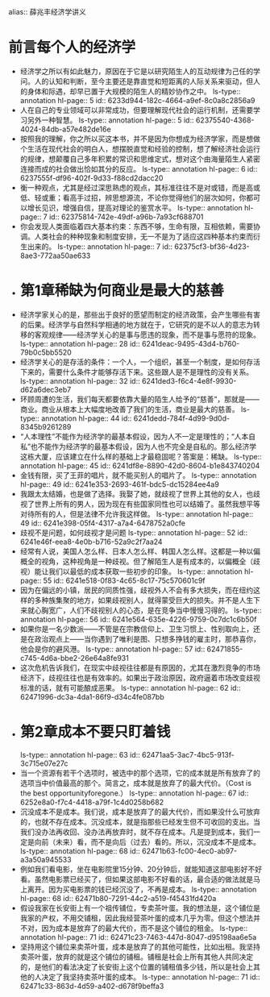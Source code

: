 alias:: 薛兆丰经济学讲义

# 前言每个人的经济学
- 经济学之所以有如此魅力，原因在于它是以研究陌生人的互动规律为己任的学问。人的认知和判断，至今主要还是靠直觉和短距离的人际关系来驱动，但人的身体和际遇，却早已置于大规模的陌生人的精妙协作之中。
  ls-type:: annotation
  hl-page:: 5
  id:: 6233d944-182c-4664-a9ef-8c0a8c2856a9
- 人在自己的专业领域可以非常成功，但要理解现代社会的运行机制，还需要学习另外一种智慧。
  ls-type:: annotation
  hl-page:: 5
  id:: 62375540-4368-4024-84db-a57e482de16e
- 按照我的理解，你之所以买这本书，并不是因为你想成为经济学家，而是想做个生活在现代社会的明白人，想摆脱直觉和经验的控制，想了解经济社会运行的规律，想颠覆自己多年积累的常识和思维定式，想对这个由海量陌生人紧密连接而成的社会做出恰如其分的反应。
  ls-type:: annotation
  hl-page:: 6
  id:: 6237555f-df96-402f-9d33-f88cd2dacc20
- 衡一种观点，尤其是经过深思熟虑的观点，其标准往往不是对或错，而是高或低、轻或重；看高手过招，辨思想源流，不论你觉得他们的层次如何，你都可以增长见识，增强自信，提高对理论的鉴赏水平。
  ls-type:: annotation
  hl-page:: 7
  id:: 62375814-742e-49df-a96b-7a93cf688701
- 你会发现人类面临着四大基本约束：东西不够，生命有限，互相依赖，需要协调。人类社会的种种现象和制度安排，无一不是为了适应这四种基本约束而衍生出来的。
  ls-type:: annotation
  hl-page:: 7
  id:: 62375cf3-bf36-4d23-8ae3-772aa50ae633
- # 第1章稀缺为何商业是最大的慈善
- 经济学家关心的是，那些出于良好的愿望而制定的经济政策，会产生哪些有害的后果。经济学与自然科学相通的地方就在于，它研究的是不以人的意志为转移的客观规律——经济学关心的是事与愿违的现象，而不是事与愿符的现象。
  ls-type:: annotation
  hl-page:: 28
  id:: 6241deac-9495-43d4-b760-79b0c5bb5520
- 经济学关心的是存活的条件：一个人，一个组织，甚至一个制度，是如何存活下来的，需要什么条件才能够存活下来。这些跟人是不是理性的没有关系。
  ls-type:: annotation
  hl-page:: 32
  id:: 6241ded3-f6c4-4e8f-9930-d62a6dec3eb7
- 环顾周遭的生活，我们每天都要依靠大量的陌生人给予的“慈善”，那就是——商业。商业从根本上大幅度地改善了我们的生活，商业是最大的慈善。
  ls-type:: annotation
  hl-page:: 44
  id:: 6241dedd-784f-4d99-9d0d-8345b9261289
- “人本理性”不能作为经济学的最基本假设，因为人不一定是理性的；“人本自私”也不能作为经济学的最基本假设，因为人也不完全是自私的。那么经济学这栋大厦，应该建立在什么样的基础上才最稳固呢？答案是：稀缺。
  ls-type:: annotation
  hl-page:: 45
  id:: 6241df8e-8890-42d0-8604-b1e843740204
- 金钱有限，买了王菲的唱片，就不能买别人的唱片了。
  ls-type:: annotation
  hl-page:: 49
  id:: 6241e353-2693-461f-bdc5-dc15284ee4a9
- 我跟太太结婚，也是做了选择。我娶了她，就歧视了世界上其他的女人，也歧视了世界上所有的男人，因为现在有些国家同性也可以结婚了。虽然我想平等对待所有的人，但是法律不允许我这样做。
  ls-type:: annotation
  hl-page:: 49
  id:: 6241e398-05f4-4317-a7a4-6478752a0cfe
- 歧视不是问题，如何歧视才是问题
  ls-type:: annotation
  hl-page:: 52
  id:: 6241e46f-eea8-4e0b-b716-52a9c2f7aa24
- 经常有人说，美国人怎么样、日本人怎么样、韩国人怎么样。这都是一种以偏概全的视角，这种视角是一种歧视。但了解陌生人是有成本的，以偏概全（歧视）能让我们以最低的成本获取一些初步的印象。
  ls-type:: annotation
  hl-page:: 55
  id:: 6241e518-0f83-4c65-8c17-75c570601c9f
- 因为在偏远的小镇，居民的同质性强，歧视外人不会有多大损失，而在纽约这样的多种族集聚的地方，如果歧视别人，就得蒙受巨大的损失。并不是人生下来就心胸宽广，人们不歧视别人的心态，是在竞争当中慢慢习得的。
  ls-type:: annotation
  hl-page:: 56
  id:: 6241e564-635e-4226-9759-0c7dc1c6b50f
- 如果你是一名少数派——不管是在宗教信仰上、卫生习惯上、性别取向上，还是在政治观点上——当你遇到了唯利是图、只想多挣钱的雇主时，那恭喜你，他会是你的避风港。
  ls-type:: annotation
  hl-page:: 57
  id:: 62471855-c745-4d6a-bbe2-26e64a8fe931
- 这次危机告诉我们，在现实中歧视往往都是有原因的，尤其在激烈竞争的市场经济下，歧视往往也是有效率的。如果出于政治原因，政府逼着市场改变歧视标准的话，就有可能酿成恶果。
  ls-type:: annotation
  hl-page:: 62
  id:: 62471996-dc3a-4da1-86f9-d34c4fe087bb
- # 第2章成本不要只盯着钱
  ls-type:: annotation
  hl-page:: 63
  id:: 62471aa5-3ac7-4bc5-913f-3c715e07e27c
- 当一个资源有若干个选项时，被选中的那个选项，它的成本就是所有放弃了的选项当中价值最高的那个。简言之，成本就是放弃了的最大代价。（Cost is the best opportunityforegone.）
  ls-type:: annotation
  hl-page:: 67
  id:: 6252e8a0-f7c4-4418-a79f-1c4d0258b682
- 沉没成本不是成本。我们说，成本是放弃了的最大代价，而如果没什么可放弃的，也就不存在成本。沉没成本，就是指那些已经发生但不可收回的支出。当我们没办法再收回、没办法再放弃时，就不存在成本。凡是提到成本，我们一定是向前（未来）看，而不是向后（过去）看的。所以，沉没成本不是成本。
  ls-type:: annotation
  hl-page:: 68
  id:: 62471b63-fc00-4ec0-ab97-a3a50a945533
- 例如我们看电影，坐在电影院里15分钟、20分钟后，就能知道这部电影好不好看。虽然电影票已经买了，但如果这部电影不好看的话，最合适的做法就是马上离开。因为买电影票的钱已经沉没了，不再是成本。
  ls-type:: annotation
  hl-page:: 68
  id:: 62471b80-7291-44c2-a519-f45431fd420a
- 假设我家在长安街上有一个祖传铺位，专卖茶叶蛋。我的想法是，这个铺位是我家的产权，不用交铺租，因此我经营茶叶蛋的成本几乎为零。但这个想法并不对，因为成本是放弃了的最大代价，而不是这个铺位的租金。
  ls-type:: annotation
  hl-page:: 71
  id:: 62471c23-7463-447d-8047-d95198aa6e5a
- 坚持用这个铺位来卖茶叶蛋，成本是放弃了的其他可能性，比如出租。我坚持卖茶叶蛋，放弃的就是这个铺位的铺租。铺租是社会上所有其他人共同决定的，是他们的看法决定了长安街上这个位置的铺租值多少钱，所以是社会上其他的人决定了我坚持卖茶叶蛋的成本。
  ls-type:: annotation
  hl-page:: 71
  id:: 62471c33-863d-4d59-a402-d678f9beffa3